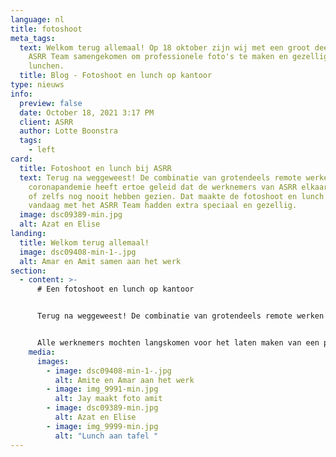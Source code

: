 ```yaml
---
language: nl
title: fotoshoot
meta_tags:
  text: Welkom terug allemaal! Op 18 oktober zijn wij met een groot deel van het
    ASRR Team samengekomen om professionele foto's te maken en gezellig te
    lunchen.
  title: Blog - Fotoshoot en lunch op kantoor
type: nieuws
info:
  preview: false
  date: October 18, 2021 3:17 PM
  client: ASRR
  author: Lotte Boonstra
  tags:
    - left
card:
  title: Fotoshoot en lunch bij ASRR
  text: Terug na weggeweest! De combinatie van grotendeels remote werken en de
    coronapandemie heeft ertoe geleid dat de werknemers van ASRR elkaar weinig
    of zelfs nog nooit hebben gezien. Dat maakte de fotoshoot en lunch die wij
    vandaag met het ASRR Team hadden extra speciaal en gezellig.
  image: dsc09389-min.jpg
  alt: Azat en Elise
landing:
  title: Welkom terug allemaal!
  image: dsc09408-min-1-.jpg
  alt: Amar en Amit samen aan het werk
section:
  - content: >-
      # Een fotoshoot en lunch op kantoor


      Terug na weggeweest! De combinatie van grotendeels remote werken en de coronapandemie heeft ertoe geleid dat de werknemers van ASRR elkaar weinig of zelfs nog nooit hebben gezien. Dat maakte de fotoshoot en lunch die wij vandaag met het ASRR Team hadden extra speciaal en gezellig.


      Alle werknemers mochten langskomen voor het laten maken van een professionele foto. Naast de professionele portretfoto’s hebben we nog wat 'casual' foto’s geschoten voor op de website. Daarna zijn wij gezellig met zijn allen bij de lunchtafel aangeschoven. Het was een leuke ervaring om (bijna) het hele ASRR Team bij elkaar te zien en samen van een lekkere lunch te genieten. Zelfs ASRR is zo nu en dan toch nog een beetje traditioneel.
    media:
      images:
        - image: dsc09408-min-1-.jpg
          alt: Amite en Amar aan het werk
        - image: img_9991-min.jpg
          alt: Jay maakt foto amit
        - image: dsc09389-min.jpg
          alt: Azat en Elise
        - image: img_9999-min.jpg
          alt: "Lunch aan tafel "
---
```

